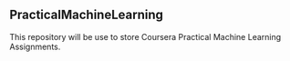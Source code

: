 ## PracticalMachineLearning

This repository will be use to store Coursera Practical Machine Learning Assignments. 